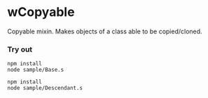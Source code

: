 # wCopyable

Copyable mixin. Makes objects of a class able to be copied/cloned.

### Try out
```
npm install
node sample/Base.s
```
```
npm install
node sample/Descendant.s
```














